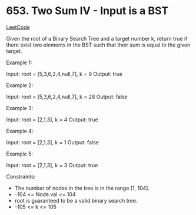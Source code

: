 # 653. Two Sum IV - Input is a BST

[LeetCode](https://leetcode.com/problems/two-sum-iv-input-is-a-bst/)

Given the root of a Binary Search Tree and a target number k, return true if there exist two elements in the BST such that their sum is equal to the given target.



Example 1:

Input: root = [5,3,6,2,4,null,7], k = 9
Output: true

Example 2:

Input: root = [5,3,6,2,4,null,7], k = 28
Output: false

Example 3:

Input: root = [2,1,3], k = 4
Output: true

Example 4:

Input: root = [2,1,3], k = 1
Output: false

Example 5:

Input: root = [2,1,3], k = 3
Output: true



Constraints:

* The number of nodes in the tree is in the range [1, 104].
* -104 <= Node.val <= 104
* root is guaranteed to be a valid binary search tree.
* -105 <= k <= 105
